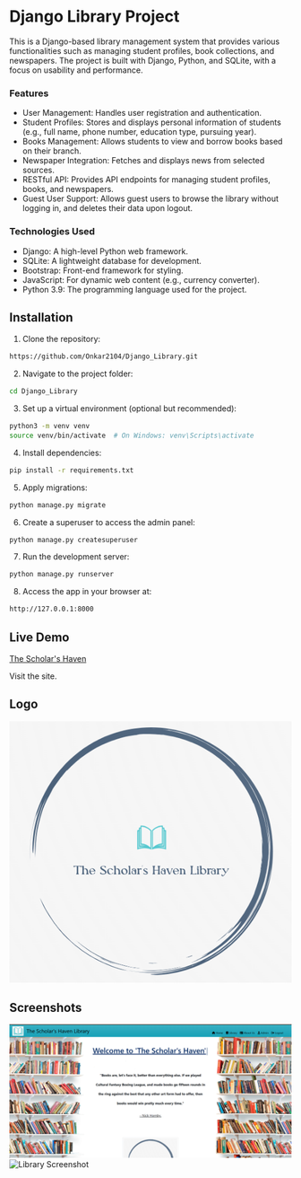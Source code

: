 
# Django Library Project
This is a Django-based library management system that provides various functionalities such as managing student profiles, book collections, and newspapers. The project is built with Django, Python, and SQLite, with a focus on usability and performance.

### Features
* User Management: Handles user registration and authentication.
* Student Profiles: Stores and displays personal information of students (e.g., full name, phone number, education type, pursuing year).
* Books Management: Allows students to view and borrow books based on their branch.
* Newspaper Integration: Fetches and displays news from selected sources.
* RESTful API: Provides API endpoints for managing student profiles, books, and newspapers.
* Guest User Support: Allows guest users to browse the library without logging in, and deletes their data upon logout.

### Technologies Used
* Django: A high-level Python web framework.
* SQLite: A lightweight database for development.
* Bootstrap: Front-end framework for styling.
* JavaScript: For dynamic web content (e.g., currency converter).
* Python 3.9: The programming language used for the project.


## Installation

1. Clone the repository:

```bash
https://github.com/Onkar2104/Django_Library.git
```
2. Navigate to the project folder:

```bash
cd Django_Library
```

3. Set up a virtual environment (optional but recommended):
```bash
python3 -m venv venv
source venv/bin/activate  # On Windows: venv\Scripts\activate  
```
4. Install dependencies:
```bash
pip install -r requirements.txt
```
5. Apply migrations:
```bash
python manage.py migrate
```
6. Create a superuser to access the admin panel:
```bash
python manage.py createsuperuser
```
7. Run the development server:
```bash
python manage.py runserver
```
8. Access the app in your browser at:
```bash
http://127.0.0.1:8000
```
## Live Demo

[The Scholar's Haven](http://52.66.255.93/)

Visit the site.



## Logo
![Logo](home/static/photos/logo3.png)


## Screenshots

![App Screenshot](home/static/photos/Screenshot1.png)
![Library Screenshot](home/static/photos/Screenshot12.png)
